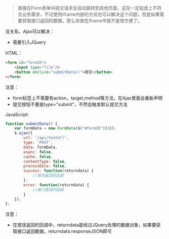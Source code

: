 > 直接在Form表单中提交请求会自动跳转到其他页面，这在一定程度上不符合业务需求，不过使用iframe内嵌的方式也可以解决这个问题，但是如果需要获取接口返回的数据，那么存放在iframe中就不是很方便了。

没关系，Ajax可以解决：

- 需要引入JQuery

HTML：

```html
<form id="formID">
    <input type="file"/>
    <button onclick="submitData()">提交</button>
</form>
```
注意：

- form标签上不需要有action，target,method等方法，在Ajax里面会重新声明
- 提交按钮不要是type="submit"，不然会触发默认提交方法

JavaScript:

```javascript
function submitData() {
    var formData = new FormData($("#formID")[0]);
    $.ajax({
        url: '/api/testUrl',
        type: 'POST',
        data: formData,
        async: false,
        cache: false,
        contentType: false,
        processData: false,
        success: function(returndata) {
            //成功返回的回调
        },
        error: function(returndata) {
            //接口错误的回调
        }
    });
};
```

注意：

- 在错误返回的回调中，returndata是经过JQuery处理的数据对象，如果要获取接口返回数据，returndata.responseJSON即可